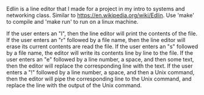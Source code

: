 Edlin is a line editor that I made for a project in my intro to systems and networking class. Similar to https://en.wikipedia.org/wiki/Edlin. Use 'make' to compile and 'make run' to run on a linux machine.

If the user enters an "l", then the line editor will print the contents of the file.  If the user enters an "r" followed by a file name, then the line editor will erase its current contents are read the file.  If the user enters an "s" followed by a file name, the editor will write its contents line by line to the file.  If the user enters an "e" followed by a line number, a space, and then some text, then the editor will replace the corresponding line with the text.  If the user enters a "!" followed by a line number, a space, and then a Unix command, then the editor will pipe the corresponding line to the Unix command, and replace the line with the output of the Unix command.
